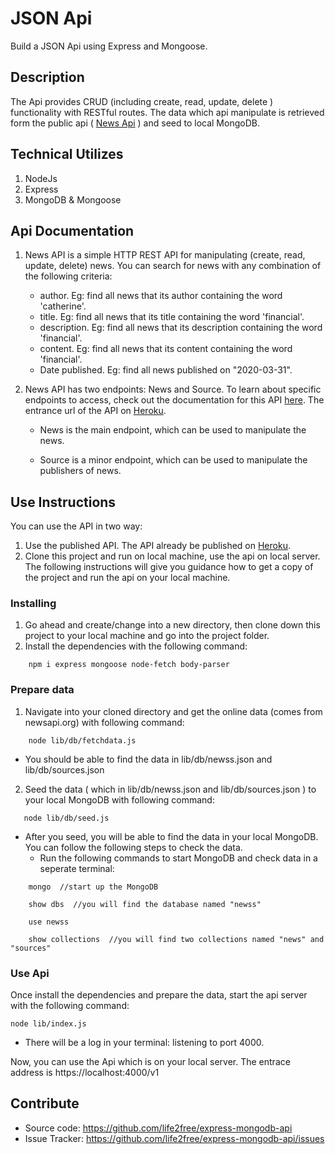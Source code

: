 # JSON Api

Build a JSON Api using Express and Mongoose.

## Description

The Api provides CRUD (including create, read, update, delete ) functionality with RESTful routes. The data which api manipulate is retrieved form the public api ( [News Api](https://newsapi.org/) ) and seed to local MongoDB.

## Technical Utilizes

1. NodeJs
2. Express
3. MongoDB & Mongoose

## Api Documentation

1. News API is a simple HTTP REST API for manipulating (create, read, update, delete) news. You can search for news with any combination of the following criteria:

   - author. Eg: find all news that its author containing the word 'catherine'.
   - title. Eg: find all news that its title containing the word 'financial'.
   - description. Eg: find all news that its description containing the word 'financial'.
   - content. Eg: find all news that its content containing the word 'financial'.
   - Date published. Eg: find all news published on "2020-03-31".

2. News API has two endpoints: News and Source. To learn about specific endpoints to access, check out the documentation for this API [here](https://life2free.github.io/express-mongodb-api/doc/index.html). The entrance url of the API on [Heroku](https://express-news-api.herokuapp.com/v1).

   - News is the main endpoint, which can be used to manipulate the news.

   - Source is a minor endpoint, which can be used to manipulate the publishers of news.

## Use Instructions

You can use the API in two way:

1. Use the published API. The API already be published on [Heroku](https://express-news-api.herokuapp.com/v1).
2. Clone this project and run on local machine, use the api on local server. The following instructions will give you guidance how to get a copy of the project and run the api on your local machine.

### Installing

1. Go ahead and create/change into a new directory, then clone down this project to your local machine and go into the project folder.
2. Install the dependencies with the following command:

```
    npm i express mongoose node-fetch body-parser
```

### Prepare data

1. Navigate into your cloned directory and get the online data (comes from newsapi.org) with following command:

```
    node lib/db/fetchdata.js
```

- You should be able to find the data in lib/db/newss.json and lib/db/sources.json

2. Seed the data ( which in lib/db/newss.json and lib/db/sources.json ) to your local MongoDB with following command:

```
   node lib/db/seed.js
```

- After you seed, you will be able to find the data in your local MongoDB. You can follow the following steps to check the data.
  - Run the following commands to start MongoDB and check data in a seperate terminal:

```
    mongo  //start up the MongoDB
```

```
    show dbs  //you will find the database named "newss"
```

```
    use newss
```

```
    show collections  //you will find two collections named "news" and "sources"
```

### Use Api

Once install the dependencies and prepare the data, start the api server with the following command:

```
node lib/index.js
```

- There will be a log in your terminal: listening to port 4000.

Now, you can use the Api which is on your local server. The entrace address is https://localhost:4000/v1

## Contribute

- Source code: https://github.com/life2free/express-mongodb-api
- Issue Tracker: https://github.com/life2free/express-mongodb-api/issues
